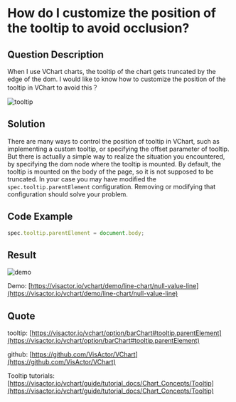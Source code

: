 # How do I customize the position of the tooltip to avoid occlusion?

## Question Description

When I use VChart charts, the tooltip of the chart gets truncated by the edge of the dom. I would like to know how to customize the position of the tooltip in VChart to avoid this？

![tooltip](/vchart/faq/43-0.png)

## Solution

There are many ways to control the position of tooltip in VChart, such as implementing a custom tooltip, or specifying the offset parameter of tooltip.
But there is actually a simple way to realize the situation you encountered, by specifying the dom node where the tooltip is mounted.
By default, the tooltip is mounted on the body of the page, so it is not supposed to be truncated. In your case you may have modified the `spec.tooltip.parentElement` configuration. Removing or modifying that configuration should solve your problem.

## Code Example

```javascript
spec.tooltip.parentElement = document.body;
```

## Result

![demo](/vchart/faq/43-1.png)

Demo: [https://visactor.io/vchart/demo/line-chart/null-value-line](https://visactor.io/vchart/demo/line-chart/null-value-line)

## Quote

tooltip: [https://visactor.io/vchart/option/barChart#tooltip.parentElement](https://visactor.io/vchart/option/barChart#tooltip.parentElement)

github: [https://github.com/VisActor/VChart](https://github.com/VisActor/VChart)

Tooltip tutorials: [https://visactor.io/vchart/guide/tutorial_docs/Chart_Concepts/Tooltip](https://visactor.io/vchart/guide/tutorial_docs/Chart_Concepts/Tooltip)
